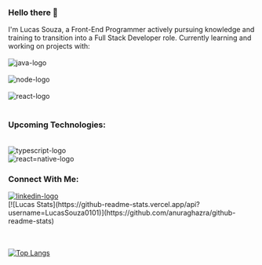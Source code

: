 ### Hello there 👋

I'm Lucas Souza, a Front-End Programmer actively pursuing knowledge and training to transition into a Full Stack Developer role. Currently learning and working on projects with:
<br>
<br>
<img src="https://img.shields.io/badge/JavaScript-323330?style=for-the-badge&logo=javascript&logoColor=F7DF1E" alt="java-logo">
<br>
<br>
<img src="https://img.shields.io/badge/Node.js-43853D?style=for-the-badge&logo=node.js&logoColor=white" alt="node-logo">
<br>
<br>
<img src="https://img.shields.io/badge/React-20232A?style=for-the-badge&logo=react&logoColor=61DAFB" alt="react-logo">
<br>
<br>
### Upcoming Technologies:
<br>
<img src="https://img.shields.io/badge/TypeScript-007ACC?style=for-the-badge&logo=typescript&logoColor=white" alt="typescript-logo">
<br>
<img src="https://img.shields.io/badge/React_Native-20232A?style=for-the-badge&logo=react&logoColor=61DAFB" alt="react=native-logo">
<br>
<h3>Connect With Me:</h3>
<a href="https://www.linkedin.com/in/lucas-da-silva-de-souza/" target="_blank"><img src="https://img.shields.io/badge/LinkedIn-0077B5?style=for-the-badge&logo=linkedin&logoColor=white" alt="linkedin-logo"></a>
<br>
[![Lucas Stats](https://github-readme-stats.vercel.app/api?username=LucasSouza0101)](https://github.com/anuraghazra/github-readme-stats)
<br>
<br>
<br>

[![Top Langs](https://github-readme-stats.vercel.app/api/top-langs/?username=LucasSouza0101)](https://github.com/anuraghazra/github-readme-stats)






